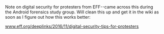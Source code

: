 Note on digital security for protesters from EFF--came across this during the Android forensics study group. Will clean this up and get it in the wiki as soon as I figure out how this works better:

www.eff.org/deeplinks/2016/11/digital-security-tips-for-protesters